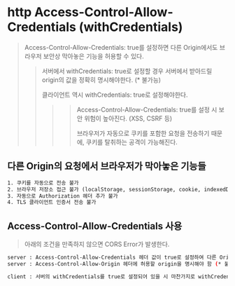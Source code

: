 # http Access-Control-Allow-Credentials (withCredentials)

> Access-Control-Allow-Credentials: true를 설정하면 다른 Origin에서도 브라우저 보안상 막아놓은 기능을 허용할 수 있다.
>
> > 서버에서 withCredentials: true로 설정할 경우 서버에서 받아드릴 origin의 값을 정확히 명시해야한다. (\* 불가능)
> >
> > 클라이언트 역시 withCredentials: true로 설정해야한다.
> >
> > > > Access-Control-Allow-Credentials: true를 설정 시 보안 위험이 높아진다. (XSS, CSRF 등)
> > > >
> > > > 브라우저가 자동으로 쿠키를 포함한 요청을 전송하기 때문에, 쿠키를 탈취하는 공격이 가능해진다.

## 다른 Origin의 요청에서 브라우저가 막아놓은 기능들

```txt
1. 쿠키를 자동으로 전송 불가
2. 브라우저 저장소 접근 불가 (localStorage, sessionStorage, cookie, indexedDB)
3. 자동으로 Authorization 헤더 추가 불가
4. TLS 클라이언트 인증서 전송 불가
```

## Access-Control-Allow-Credentials 사용

> 아래의 조건을 만족하지 않으면 CORS Error가 발생한다.

```sh
server : Access-Control-Allow-Credentials 헤더 값이 true로 설정하여 다른 Origin에서 쿠키를 포함한 요청을 허용
server : Access-Control-Allow-Origin 헤더에 허용할 origin을 명시해야 함 (* 불가능)

client : 서버의 withCredentials를 true로 설정되어 있을 시 마찬가지로 withCredentials 옵션을 true 로 설정해야한다.
```
